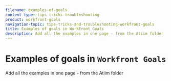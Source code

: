 ```yaml
---
filename: examples-of-goals
content-type: tips-tricks-troubleshooting
product: workfront-goals
navigation-topic: tips-tricks-and-troubleshooting-workfront-goals
title: Examples of goals in Workfront Goals
description: Add all the examples in one page - from the Atiim folder
---
```


# Examples of goals in `Workfront Goals`

Add all the examples in one page - from the Atiim folder
